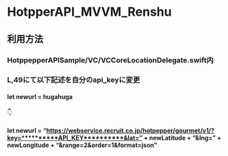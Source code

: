 # HotpperAPI_MVVM_Renshu

## 利用方法

### HotppepperAPISample/VC/VCCoreLocationDelegate.swift内
### L,49にて以下記述を自分のapi_keyに変更

#### let newurl = hugahuga
👇
#### let newurl = “https://webservice.recruit.co.jp/hotpepper/gourmet/v1/?key=**********API_KEY**********&lat=” + newLatitude + “&lng=” + newLongitude + “&range=2&order=1&format=json”
